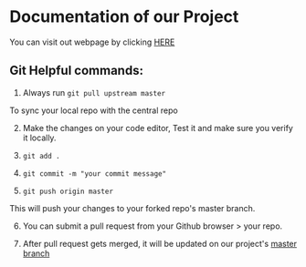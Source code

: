 # Documentation of our Project

You can visit out webpage by clicking [HERE](https://the-cohorts.greenriverdev.com/)

## Git Helpful commands:

1. Always run ``` git pull upstream master ```

To sync your local repo with the central repo

2. Make the changes on your code editor, Test it and make sure you verify it locally.

3. ``` git add . ```

4. ``` git commit -m "your commit message" ```

5. ``` git push origin master ```

This will push your changes to your forked repo's master branch.

6. You can submit a pull request from your Github browser > your repo.

7. After pull request gets merged, it will be updated on our project's [master branch](https://github.com/treetrunkz/TheCohortsPWA)





